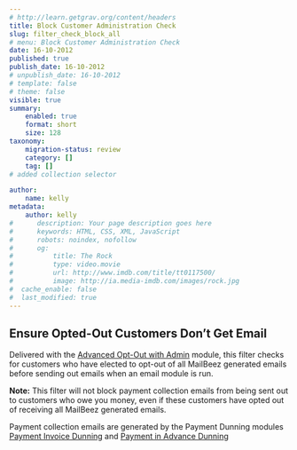 ```yaml
---
# http://learn.getgrav.org/content/headers
title: Block Customer Administration Check
slug: filter_check_block_all
# menu: Block Customer Administration Check
date: 16-10-2012
published: true
publish_date: 16-10-2012
# unpublish_date: 16-10-2012
# template: false
# theme: false
visible: true
summary:
    enabled: true
    format: short
    size: 128
taxonomy:
    migration-status: review
    category: []
    tag: []
# added collection selector

author:
    name: kelly
metadata:
    author: kelly
#      description: Your page description goes here
#      keywords: HTML, CSS, XML, JavaScript
#      robots: noindex, nofollow
#      og:
#          title: The Rock
#          type: video.movie
#          url: http://www.imdb.com/title/tt0117500/
#          image: http://ia.media-imdb.com/images/rock.jpg
#  cache_enable: false
#  last_modified: true
---
```


## Ensure Opted-Out Customers Don’t Get Email

Delivered with the [Advanced Opt-Out with Admin](http://www.mailbeez.com/documentation/configbeez/config_block_admin/) module, this filter checks for customers who have elected to opt-out of all MailBeez generated emails before sending out emails when an email module is run.

**Note:** This filter will not block payment collection emails from being sent out to customers who owe you money, even if these customers have opted out of receiving all MailBeez generated emails.

Payment collection emails are generated by the Payment Dunning modules [Payment Invoice Dunning](http://www.mailbeez.com/documentation/mailbeez/payment_invoice_dunning/) and [Payment in Advance Dunning](http://www.mailbeez.com/documentation/mailbeez/payment_inadvance_dunning/)
